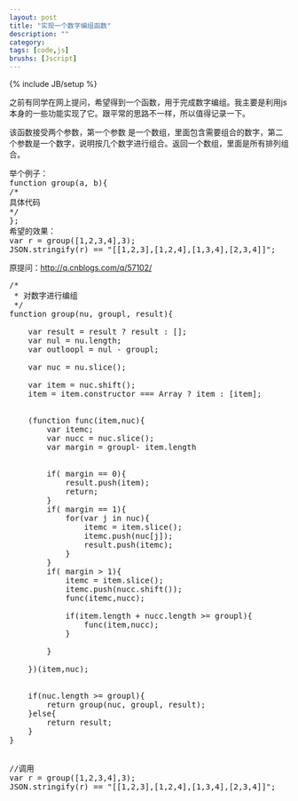 ```yaml
---
layout: post
title: "实现一个数字编组函数"
description: ""
category: 
tags: [code,js]
brushs: [Jscript]
---
```

{% include JB/setup %}
<p>之前有同学在网上提问，希望得到一个函数，用于完成数字编组。我主要是利用js本身的一些功能实现了它。跟平常的思路不一样，所以值得记录一下。</p>
<p>该函数接受两个参数，第一个参数 是一个数组，里面包含需要组合的数字，第二个参数是一个数字，说明按几个数字进行组合。返回一个数组，里面是所有排列组合。</p>

<pre>
举个例子：
function group(a, b){
/*
具体代码
*/
};
希望的效果：
var r = group([1,2,3,4],3);
JSON.stringify(r) == "[[1,2,3],[1,2,4],[1,3,4],[2,3,4]]";
</pre>

<p>原提问：<a href="http://q.cnblogs.com/q/57102/">http://q.cnblogs.com/q/57102/</a></p>

<pre class="brush: jscript;">
/*
 * 对数字进行编组
 */
function group(nu, groupl, result){
	
	var result = result ? result : [];
	var nul = nu.length;
	var outloopl = nul - groupl;
	
	var nuc = nu.slice();
	
	var item = nuc.shift();
	item = item.constructor === Array ? item : [item];
	
	
	(function func(item,nuc){
		var itemc;
		var nucc = nuc.slice();
		var margin = groupl- item.length
		
		
		if( margin == 0){
			result.push(item);
			return;
		}
		if( margin == 1){
			for(var j in nuc){
				itemc = item.slice();
				itemc.push(nuc[j]);
				result.push(itemc);
			}			
		}		
		if( margin > 1){
			itemc = item.slice();
			itemc.push(nucc.shift());
			func(itemc,nucc);

			if(item.length + nucc.length >= groupl){
				func(item,nucc);
			}
			
		}
		
	})(item,nuc);
	

	if(nuc.length >= groupl){
		return group(nuc, groupl, result);
	}else{
		return result;
	}
}


//调用
var r = group([1,2,3,4],3);
JSON.stringify(r) == "[[1,2,3],[1,2,4],[1,3,4],[2,3,4]]";
</pre>